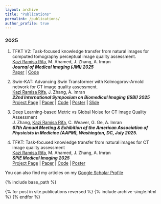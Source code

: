 ```yaml
---
layout: archive
title: "Publications"
permalink: /publications/
author_profile: true
---
```


### 2025

1. TFKT V2: Task-focused knowledge transfer from natural images for computed tomography perceptual image quality assessment.                                                                                        
   [Kazi Ramisa Rifa](), M. Ahamed, J. Zhang, A. Imran                                                                                                                                               
   ***Journal of Medical Imaging (JMI) 2025***                                                                    
     [Paper](#) | [Code](https://github.com/KaziRamisaRifa/TFKT-V2)
  
2. Swin-KAT: Advancing Swin Transformer with Kolmogorov-Arnold network for CT image quality assessment.                                                                                      
   [Kazi Ramisa Rifa](), J. Zhang, A. Imran                                                                                                                                                    
   ***22nd International Symposium on Biomedical Imaging (ISBI) 2025***                                                                                           
    [Project Page](https://sites.google.com/northsouth.edu/swinkat/swinkat) |
    [Paper](#) |
    [Code](https://github.com/KaziRamisaRifa/Swin-KAT) |
    [Poster](https://kaziramisarifa.github.io/files/posters/isbi25-poster-temp-Ramisa_v6.pdf) |
    [Slide](https://kaziramisarifa.github.io/files/slides/CCTS_SwinKAT_Ramisa.pdf) 

3. Deep Learning-based Metric vs Global Noise for CT Image Quality Assessment  
   J. Zhang, [Kazi Ramisa Rifa](), C. Weaver, G. Ge, A. Imran  
   ***67th Annual Meeting & Exhibition of the American Association of Physicists in Medicine (AAPM), Washington, DC, July 2025.***  

4. TFKT: Task-focused knowledge transfer from natural images for CT image quality assessment                                                                                                
   [Kazi Ramisa Rifa](), M. Ahamed, J. Zhang, A. Imran                                                                                                           
   ***SPIE Medical Imaging 2025***                                                                                                                          
    [Project Page](https://sites.google.com/northsouth.edu/tfkt/tfkt) |
    [Paper](#) |
    [Code](https://github.com/KaziRamisaRifa/TFKT-V2) |
    [Poster](https://kaziramisarifa.github.io/files/posters/SPIE_med_im_Ramisa_2025_.pdf) 


You can also find my articles on my [Google Scholar Profile](https://scholar.google.com/citations?user=nrEP6nQAAAAJ&hl=en)

{% include base_path %}

{% for post in site.publications reversed %}
  {% include archive-single.html %}
{% endfor %}

